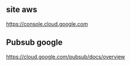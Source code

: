 ## site aws
https://console.cloud.google.com


## Pubsub google
https://cloud.google.com/pubsub/docs/overview

